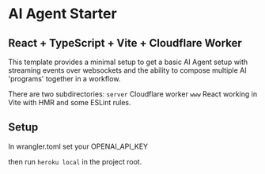 # AI Agent Starter

## React + TypeScript + Vite + Cloudflare Worker

This template provides a minimal setup to get a basic AI Agent setup with streaming events over websockets and the ability to compose multiple AI 'programs' together in a workflow.

There are two subdirectories:
`server` Cloudflare worker
`www` React working in Vite with HMR and some ESLint rules.

## Setup

In wrangler.toml set your OPENAI_API_KEY

then run `heroku local` in the project root.
